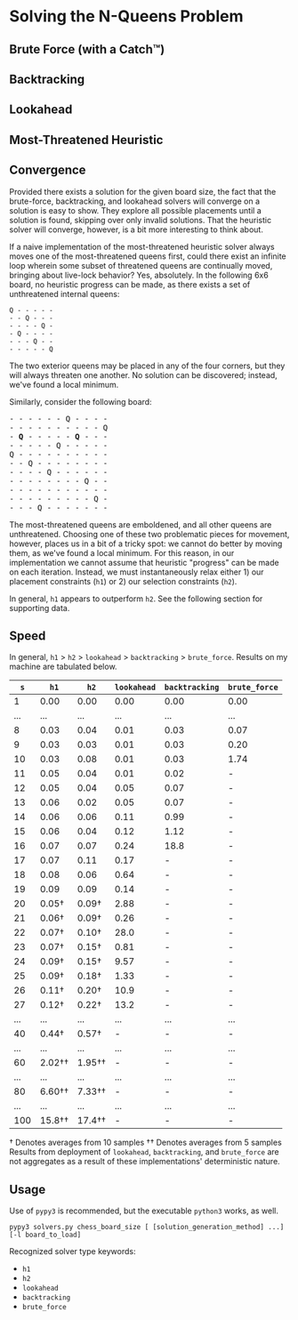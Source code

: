 # Solving the N-Queens Problem

## Brute Force (with a Catch™)

## Backtracking

## Lookahead

## Most-Threatened Heuristic

## Convergence

Provided there exists a solution for the given board size, the fact that the brute-force, backtracking, and lookahead solvers will converge on a solution is easy to show. They explore all possible placements until a solution is found, skipping over only invalid solutions. That the heuristic solver will converge, however, is a bit more interesting to think about.

If a naive implementation of the most-threatened heuristic solver always moves one of the most-threatened queens first, could there exist an infinite loop wherein some subset of threatened queens are continually moved, bringing about live-lock behavior? Yes, absolutely. In the following 6x6 board, no heuristic progress can be made, as there exists a set of unthreatened internal queens:

```
Q - - - - - 
- - Q - - - 
- - - - Q - 
- Q - - - - 
- - - Q - - 
- - - - - Q 
```
The two exterior queens may be placed in any of the four corners, but they will always threaten one another. No solution can be discovered; instead, we've found a local minimum.

Similarly, consider the following board:
<pre>
- - - - - - Q - - - - 
- - - - - - - - - - Q 
- <b>Q</b> - - - - - <b>Q</b> - - - 
- - - - - Q - - - - - 
Q - - - - - - - - - - 
- - Q - - - - - - - - 
- - - - Q - - - - - - 
- - - - - - - - Q - - 
- - - - - - - - - - - 
- - - - - - - - - Q - 
- - - Q - - - - - - - 
</pre>
The most-threatened queens are emboldened, and all other queens are unthreatened. Choosing one of these two problematic pieces for movement, however, places us in a bit of a tricky spot: we cannot do better by moving them, as we've found a local minimum. For this reason, in our implementation we cannot assume that heuristic "progress" can be made on each iteration. Instead, we must instantaneously relax either 1) our placement constraints (`h1`) or 2) our selection constraints (`h2`).

In general, `h1` appears to outperform `h2`. See the following section for supporting data.

## Speed

In general, `h1` > `h2` > `lookahead` > `backtracking` > `brute_force`. Results on my machine are tabulated below.

| `s` | `h1`		| `h2`		  | `lookahead` | `backtracking` | `brute_force` |
| --- | ----------- | ----------- | ----------- | -------------- | ------------- |
| 1   | 0.00		| 0.00		  | 0.00		| 0.00		     | 0.00		   	 |
| ... | ...			| ...		  | ...		  	| ...			 | ...		   	 |
| 8   | 0.03        | 0.04        | 0.01        | 0.03		   	 | 0.07		   	 |
| 9	  | 0.03        | 0.03        | 0.01        | 0.03		     | 0.20		   	 |
| 10  | 0.03        | 0.08        | 0.01        | 0.03		     | 1.74		     |
| 11  | 0.05        | 0.04        | 0.01        | 0.02		     | -			 |
| 12  | 0.05        | 0.04        | 0.05        | 0.07		     | -			 |
| 13  | 0.06        | 0.02        | 0.05        | 0.07		     | -			 |
| 14  | 0.06        | 0.06        | 0.11        | 0.99		     | -			 |
| 15  | 0.06        | 0.04        | 0.12        | 1.12		     | -			 |
| 16  | 0.07        | 0.07        | 0.24        | 18.8		     | -			 |
| 17  | 0.07        | 0.11        | 0.17        | -			     | -			 |
| 18  | 0.08        | 0.06        | 0.64        | -			     | -			 |
| 19  | 0.09        | 0.09        | 0.14        | -			     | -			 |
| 20  | 0.05†	    | 0.09†	      | 2.88        | -			     | -			 |
| 21  | 0.06†	    | 0.09†	      | 0.26        | -			     | -			 |
| 22  | 0.07†	    | 0.10†	      | 28.0        | -			     | -			 |
| 23  | 0.07†	    | 0.15†	      | 0.81        | -			     | -			 |
| 24  | 0.09†	    | 0.15†	      | 9.57        | -			     | -			 |
| 25  | 0.09†	    | 0.18†	      | 1.33        | -			     | -			 |
| 26  | 0.11†	    | 0.20†	      | 10.9        | -			     | -			 |
| 27  | 0.12†	    | 0.22†	      | 13.2        | -			     | -			 |
| ... | ...			| ...		  | ...		  	| ...			 | ...		     |
| 40  | 0.44†	    | 0.57†	      | -		    | -			     | -			 |
| ... | ...			| ...		  | ...		  	| ...			 | ...		     |
| 60  | 2.02††	    | 1.95††	  | -		    | -			     | -			 |
| ... | ...			| ...		  | ...		  	| ...			 | ...		     |
| 80  | 6.60††	    | 7.33††	  | -		    | -			     | -			 |
| ... | ...			| ...		  | ...		  	| ...			 | ...		     |
| 100 | 15.8††	    | 17.4††	  | -		    | -			     | -			 |

† Denotes averages from 10 samples
†† Denotes averages from 5 samples
Results from deployment of `lookahead`, `backtracking`, and `brute_force` are not aggregates as a result of these implementations' deterministic nature.

## Usage
Use of `pypy3` is recommended, but the executable `python3` works, as well.
```
pypy3 solvers.py chess_board_size [ [solution_generation_method] ...] [-l board_to_load]
```
Recognized solver type keywords:
- `h1`
- `h2`
- `lookahead`
- `backtracking`
- `brute_force`